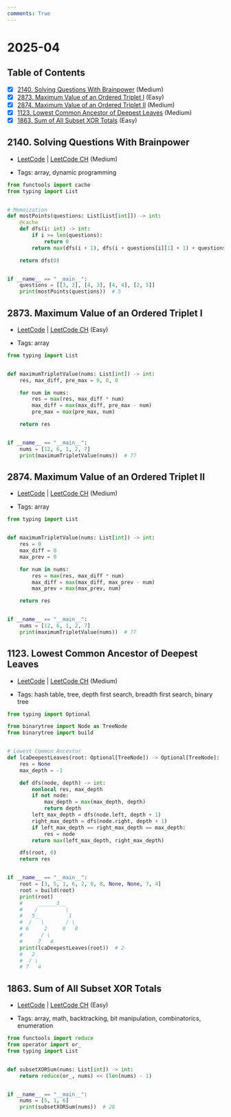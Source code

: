 ```yaml
---
comments: True
---
```


# 2025-04

## Table of Contents

- [x] [2140. Solving Questions With Brainpower](https://leetcode.cn/problems/solving-questions-with-brainpower/) (Medium)
- [x] [2873. Maximum Value of an Ordered Triplet I](https://leetcode.cn/problems/maximum-value-of-an-ordered-triplet-i/) (Easy)
- [x] [2874. Maximum Value of an Ordered Triplet II](https://leetcode.cn/problems/maximum-value-of-an-ordered-triplet-ii/) (Medium)
- [x] [1123. Lowest Common Ancestor of Deepest Leaves](https://leetcode.cn/problems/lowest-common-ancestor-of-deepest-leaves/) (Medium)
- [x] [1863. Sum of All Subset XOR Totals](https://leetcode.cn/problems/sum-of-all-subset-xor-totals/) (Easy)

## 2140. Solving Questions With Brainpower

-   [LeetCode](https://leetcode.com/problems/solving-questions-with-brainpower/) | [LeetCode CH](https://leetcode.cn/problems/solving-questions-with-brainpower/) (Medium)

-   Tags: array, dynamic programming

```python title="2140. Solving Questions With Brainpower - Python Solution"
from functools import cache
from typing import List


# Memoization
def mostPoints(questions: List[List[int]]) -> int:
    @cache
    def dfs(i: int) -> int:
        if i >= len(questions):
            return 0
        return max(dfs(i + 1), dfs(i + questions[i][1] + 1) + questions[i][0])

    return dfs(0)


if __name__ == "__main__":
    questions = [[3, 2], [4, 3], [4, 4], [2, 5]]
    print(mostPoints(questions))  # 5

```

## 2873. Maximum Value of an Ordered Triplet I

-   [LeetCode](https://leetcode.com/problems/maximum-value-of-an-ordered-triplet-i/) | [LeetCode CH](https://leetcode.cn/problems/maximum-value-of-an-ordered-triplet-i/) (Easy)

-   Tags: array

```python title="2873. Maximum Value of an Ordered Triplet I - Python Solution"
from typing import List


def maximumTripletValue(nums: List[int]) -> int:
    res, max_diff, pre_max = 0, 0, 0

    for num in nums:
        res = max(res, max_diff * num)
        max_diff = max(max_diff, pre_max - num)
        pre_max = max(pre_max, num)

    return res


if __name__ == "__main__":
    nums = [12, 6, 1, 2, 7]
    print(maximumTripletValue(nums))  # 77

```

## 2874. Maximum Value of an Ordered Triplet II

-   [LeetCode](https://leetcode.com/problems/maximum-value-of-an-ordered-triplet-ii/) | [LeetCode CH](https://leetcode.cn/problems/maximum-value-of-an-ordered-triplet-ii/) (Medium)

-   Tags: array

```python title="2874. Maximum Value of an Ordered Triplet II - Python Solution"
from typing import List


def maximumTripletValue(nums: List[int]) -> int:
    res = 0
    max_diff = 0
    max_prev = 0

    for num in nums:
        res = max(res, max_diff * num)
        max_diff = max(max_diff, max_prev - num)
        max_prev = max(max_prev, num)

    return res


if __name__ == "__main__":
    nums = [12, 6, 1, 2, 7]
    print(maximumTripletValue(nums))  # 77

```

## 1123. Lowest Common Ancestor of Deepest Leaves

-   [LeetCode](https://leetcode.com/problems/lowest-common-ancestor-of-deepest-leaves/) | [LeetCode CH](https://leetcode.cn/problems/lowest-common-ancestor-of-deepest-leaves/) (Medium)

-   Tags: hash table, tree, depth first search, breadth first search, binary tree

```python title="1123. Lowest Common Ancestor of Deepest Leaves - Python Solution"
from typing import Optional

from binarytree import Node as TreeNode
from binarytree import build


# Lowest Common Ancestor
def lcaDeepestLeaves(root: Optional[TreeNode]) -> Optional[TreeNode]:
    res = None
    max_depth = -1

    def dfs(node, depth) -> int:
        nonlocal res, max_depth
        if not node:
            max_depth = max(max_depth, depth)
            return depth
        left_max_depth = dfs(node.left, depth + 1)
        right_max_depth = dfs(node.right, depth + 1)
        if left_max_depth == right_max_depth == max_depth:
            res = node
        return max(left_max_depth, right_max_depth)

    dfs(root, 0)
    return res


if __name__ == "__main__":
    root = [3, 5, 1, 6, 2, 0, 8, None, None, 7, 4]
    root = build(root)
    print(root)
    #     ______3__
    #    /         \
    #   5__         1
    #  /   \       / \
    # 6     2     0   8
    #      / \
    #     7   4
    print(lcaDeepestLeaves(root))  # 2
    #   2
    #  / \
    # 7   4

```

## 1863. Sum of All Subset XOR Totals

-   [LeetCode](https://leetcode.com/problems/sum-of-all-subset-xor-totals/) | [LeetCode CH](https://leetcode.cn/problems/sum-of-all-subset-xor-totals/) (Easy)

-   Tags: array, math, backtracking, bit manipulation, combinatorics, enumeration

```python title="1863. Sum of All Subset XOR Totals - Python Solution"
from functools import reduce
from operator import or_
from typing import List


def subsetXORSum(nums: List[int]) -> int:
    return reduce(or_, nums) << (len(nums) - 1)


if __name__ == "__main__":
    nums = [5, 1, 6]
    print(subsetXORSum(nums))  # 28

```
